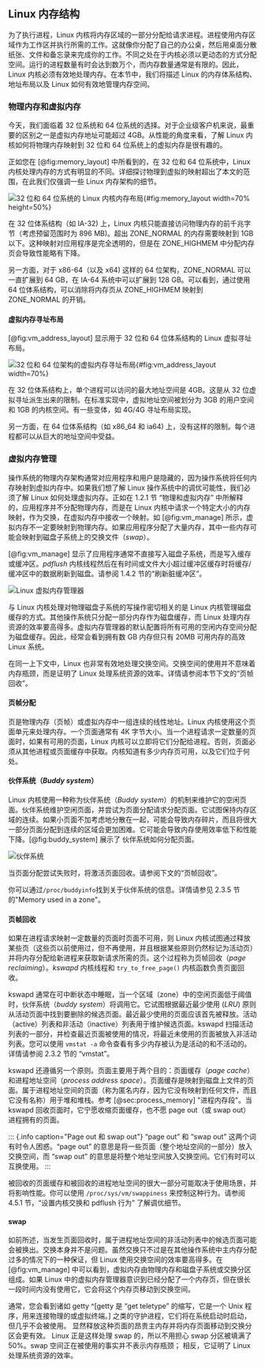 ## Linux 内存结构
为了执行进程，Linux 内核将内存区域的一部分分配给请求进程。进程使用内存区域作为工作区并执行所需的工作。这就像你分配了自己的办公桌，然后用桌面分散纸张、文件和备忘录来完成你的工作。不同之处在于内核必须以更动态的方式分配空间。运行的进程数量有时会达到数万个，而内存数量通常是有限的。因此，Linux 内核必须有效地处理内存。在本节中，我们将描述 Linux 的内存体系结构、地址布局以及 Linux 如何有效地管理内存空间。

### 物理内存和虚拟内存
今天，我们面临着 32 位系统和 64 位系统的选择。对于企业级客户机来说，最重要的区别之一是虚拟内存地址可能超过 4GB。从性能的角度来看，了解 Linux 内核如何将物理内存映射到 32 位和 64 位系统上的虚拟内存是很有趣的。

正如您在 [@fig:memory_layout] 中所看到的，在 32 位和 64 位系统中，Linux 内核处理内存的方式有明显的不同。详细探讨物理到虚拟的映射超出了本文的范围，在此我们仅强调一些 Linux 内存架构的细节。

![32 位和 64 位系统的 Linux 内核内存布局](images/memory_layout.jpg){#fig:memory_layout width=70% height=50%}

在 32 位体系结构（如 IA-32) 上，Linux 内核只能直接访问物理内存的前千兆字节（考虑预留范围时为 896 MB)。超出 ZONE_NORMAL 的内存需要映射到 1GB 以下。这种映射对应用程序是完全透明的，但是在 ZONE_HIGHMEM 中分配内存页会导致性能略有下降。

另一方面，对于 x86-64（以及 x64) 这样的 64 位架构，ZONE_NORMAL 可以一直扩展到 64 GB，在 IA-64 系统中可以扩展到 128 GB。可以看到，通过使用 64 位体系结构，可以消除将内存页从 ZONE_HIGHMEM 映射到 ZONE_NORMAL 的开销。

#### 虚拟内存寻址布局
[@fig:vm_address_layout] 显示用于 32 位和 64 位体系结构的 Linux 虚拟寻址布局。

![32 位和 64 位架构的虚拟内存寻址布局](images/vm_address_layout.jpg){#fig:vm_address_layout width=70%}

在 32 位体系结构上，单个进程可以访问的最大地址空间是 4GB。这是从 32 位虚拟寻址派生出来的限制。在标准实现中，虚拟地址空间被划分为 3GB 的用户空间和 1GB 的内核空间。有一些变体，如 4G/4G 寻址布局实现。

另一方面，在 64 位体系结构（如 x86_64 和 ia64) 上，没有这样的限制。每个进程都可以从巨大的地址空间中受益。

### 虚拟内存管理
操作系统的物理内存架构通常对应用程序和用户是隐藏的，因为操作系统将任何内存映射到虚拟内存中。如果我们想了解 Linux 操作系统中的调优可能性，我们必须了解 Linux 如何处理虚拟内存。正如在 1.2.1 节 “物理和虚拟内存” 中所解释的，应用程序并不分配物理内存，而是在 Linux 内核中请求一个特定大小的内存映射，作为交换，在虚拟内存中接收一个映射。如 [@fig:vm_manage] 所示，虚拟内存不一定要映射到物理内存。如果应用程序分配了大量内存，其中一些内存可能会映射到磁盘子系统上的交换文件（_swap_）。

[@fig:vm_manage] 显示了应用程序通常不直接写入磁盘子系统，而是写入缓存或缓冲区。_pdflush_ 内核线程然后在有时间或文件大小超过缓冲区缓存时将缓存/缓冲区中的数据刷新到磁盘。请参阅 1.4.2 节的“刷新脏缓冲区”。

![Linux 虚拟内存管理器](images/vm_manage.jpg)

与 Linux 内核处理对物理磁盘子系统的写操作密切相关的是 Linux 内核管理磁盘缓存的方式。其他操作系统只分配一部分内存作为磁盘缓存，而 Linux 处理内存资源的效率要高得多。虚拟内存管理器的默认配置将所有可用的空闲内存空间分配为磁盘缓存。因此，经常会看到拥有数 GB 内存但只有 20MB 可用内存的高效 Linux 系统。

在同一上下文中，Linux 也非常有效地处理交换空间。交换空间的使用并不意味着内存瓶颈，而是证明了 Linux 处理系统资源的效率。详情请参阅本节下文的“页帧回收”。

#### 页帧分配

页是物理内存（页帧）或虚拟内存中一组连续的线性地址。Linux 内核使用这个页面单元来处理内存。一个页面通常有 4K 字节大小。当一个进程请求一定数量的页面时，如果有可用的页面，Linux 内核可以立即将它们分配给进程。否则，页面必须从其他进程或页面缓存中获取。内核知道有多少内存页可用，以及它们位于何处。

#### 伙伴系统（_Buddy system_）
Linux 内核使用一种称为伙伴系统（_Buddy system_）的机制来维护它的空闲页面。伙伴系统维护空闲页面，并尝试为页面分配请求分配页面。它试图保持内存区域的连续。如果小页面不加考虑地分散在一起，可能会导致内存碎片，而且将很大一部分页面分配到连续的区域会更加困难。它可能会导致内存使用效率低下和性能下降。[@fig:buddy_system] 展示了 伙伴系统如何分配页面。

![伙伴系统](images/buddy_system.jpg)

当页面分配尝试失败时，将激活页面回收。请参阅下文的“页帧回收”。

你可以通过`/proc/buddyinfo`找到关于伙伴系统的信息。详情请参见 2.3.5 节的"Memory used in a zone"。

#### 页帧回收
如果在进程请求映射一定数量的页面时页面不可用，则 Linux 内核试图通过释放某些页（这些页以前使用过，但不再使用，并且根据某些原则仍然标记为活动页）并将内存分配给新进程来获取新请求所需的页。这个过程称为页帧回收（_page reclaiming_）。_kswapd_ 内核线程和 `try_to_free_page()` 内核函数负责页面回收。

kswapd 通常在可中断状态中睡眠，当一个区域（zone）中的空闲页面低于阈值时，伙伴系统（_buddy system_）将调用它。它试图根据最近最少使用 (_LRU_) 原则从活动页面中找到要删除的候选页面。最近最少使用的页面应该首先被释放。活动（active）列表和非活动（inactive）列表用于维护候选页面。kswapd 扫描活动列表的一部分，并检查最近页面被使用的情况，将最近未使用的页面被放入非活动列表。您可以使用 `vmstat -a` 命令查看有多少内存被认为是活动的和不活动的。详情请参阅 2.3.2 节的 “vmstat”。

kswapd 还遵循另一个原则。页面主要用于两个目的：页面缓存（_page cache_）和进程地址空间（_process address space_）。页面缓存是映射到磁盘上文件的页面。属于进程地址空间的页面（称为匿名内存，因为它没有映射到任何文件，而且它没有名称）用于堆和堆栈。参考 [@sec:process_memory] "进程内存段"。当 kswapd 回收页面时，它宁愿收缩页面缓存，也不愿 page out（或 swap out）进程拥有的页面。

::: {.info caption="Page out 和 swap out"}
“page out” 和 “swap out” 这两个词有时令人困惑。“page out” 的意思是将一些页面（整个地址空间的一部分）放入交换空间，而 “swap out” 的意思是将整个地址空间放入交换空间。它们有时可以互换使用。
:::

被回收的页面缓存和被回收的进程地址空间的很大一部分可能取决于使用场景，并将影响性能。你可以使用 `/proc/sys/vm/swappiness` 来控制这种行为。请参阅 4.5.1 节，“设置内核交换和 pdflush 行为” 了解调优细节。

#### swap
如前所述，当发生页面回收时，属于进程地址空间的非活动列表中的候选页面可能会被换出。交换本身并不是问题。虽然交换只不过是在其他操作系统中主内存分配过多的情况下的一种保证，但 Linux 使用交换空间的效率要高得多。在 [@fig:vm_manage] 中可以看到，虚拟内存由物理内存和磁盘子系统或交换分区组成。如果 Linux 中的虚拟内存管理器意识到已经分配了一个内存页，但在很长一段时间内没有使用它，它会将这个内存页移动到交换空间。

通常，您会看到诸如 getty ^[getty 是 “get teletype” 的缩写，它是一个 Unix 程序，用来连接物理的或虚拟终端。] 之类的守护进程，它们将在系统启动时启动，但几乎不会被使用。 显然释放这种页面的昂贵主内存并将内存页面移动到交换分区会更有效。 Linux 正是这样处理 swap 的，所以不用担心 swap 分区被填满了 50%。swap 空间正在被使用的事实并不表示内存瓶颈； 相反，它证明了 Linux 处理系统资源的效率。